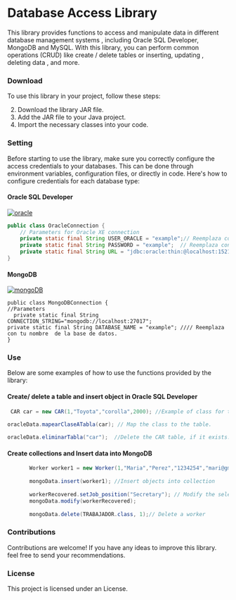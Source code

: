 # Database Access Library
This library provides functions to access and manipulate data in different database management systems , including Oracle SQL Developer, MongoDB and MySQL. With this library, you can perform common operations (CRUD) like create / delete tables or inserting, updating , deleting data , and more.

### Download

To use this library in your project, follow these steps:

2. Download the library JAR file.
3. Add the JAR file to your Java project.
4. Import the necessary classes into your code.

### Setting
Before starting to use the library, make sure you correctly configure the access credentials to your databases. This can be done through environment variables, configuration files, or directly in code. Here's how to configure credentials for each database type:

#### Oracle SQL Developer

[![oracle](https://upload.wikimedia.org/wikipedia/commons/5/50/Oracle_logo.svg "oracle")](https://upload.wikimedia.org/wikipedia/commons/5/50/Oracle_logo.svg "oracle")

```java
public class OracleConnection {
    // Parameters for Oracle XE connection
    private static final String USER_ORACLE = "example";// Reemplaza con tu nombre de usuario.
    private static final String PASSWORD = "example";  // Reemplaza con tu contraseña.
    private static final String URL = "jdbc:oracle:thin:@localhost:1521:XE";
}
```

#### MongoDB
[![mongoDB](https://upload.wikimedia.org/wikipedia/commons/9/93/MongoDB_Logo.svg "mongoDB")](https://upload.wikimedia.org/wikipedia/commons/9/93/MongoDB_Logo.svg "mongoDB")

	public class MongoDBConnection {
	//Parameters
	  private static final String CONNECTION_STRING="mongodb://localhost:27017";
    private static final String DATABASE_NAME = "example"; //// Reemplaza con tu nombre  de la base de datos.
	}

### Use
Below are some examples of how to use the functions provided by the library:

#### Create/ delete a table and insert object  in Oracle SQL Developer

```java
 CAR car = new CAR(1,"Toyota","corolla",2000); //Example of class for table.
 
oracleData.mapearClaseATabla(car); // Map the class to the table.

oracleData.eliminarTabla("car");  //Delete the CAR table, if it exists.
```

#### Create collections and Insert data into MongoDB
```java	
       Worker worker1 = new Worker(1,"Maria","Perez","1234254","mari@gmail.com","developer"); //Create Worker objects (for example)
	   
       mongoData.insert(worker1); //Insert objects into collection
	   
       workerRecovered.setJob_position("Secretary"); // Modify the selected worker
       mongoData.modify(workerRecovered);
       
       mongoData.delete(TRABAJADOR.class, 1);// Delete a worker
```
### Contributions

Contributions are welcome! If you have any ideas to improve this library. feel free to send your recommendations.

### License
This project is licensed under an  License.
